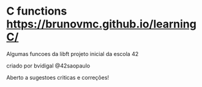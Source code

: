 # C functions https://brunovmc.github.io/learningC/
Algumas funcoes da libft projeto inicial da escola 42

criado por bvidigal @42saopaulo

Aberto a sugestoes criticas e correções!


